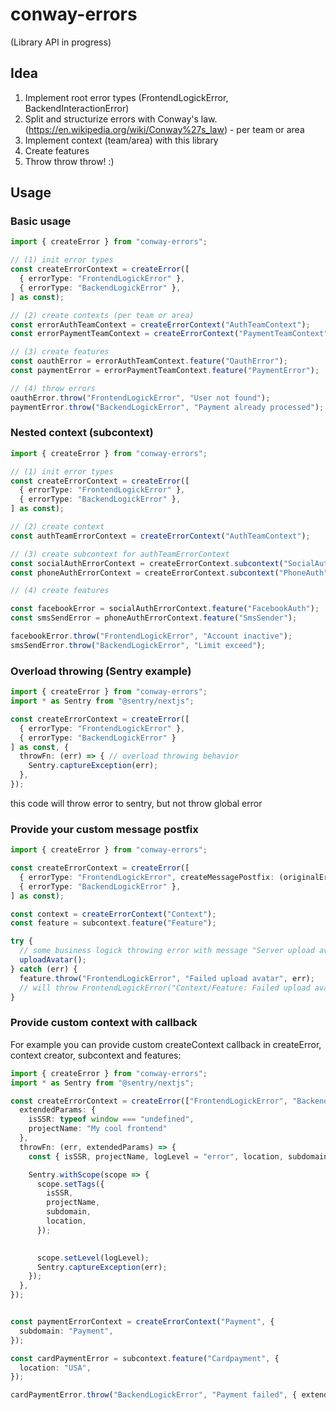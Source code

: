 # conway-errors

(Library API in progress)

## Idea

1. Implement root error types (FrontendLogickError, BackendInteractionError)
2. Split and structurize errors with Conway's law. (<https://en.wikipedia.org/wiki/Conway%27s_law>) - per team or area
3. Implement context (team/area) with this library
4. Create features
5. Throw throw throw! :)

## Usage

### Basic usage

```ts
import { createError } from "conway-errors"; 

// (1) init error types 
const createErrorContext = createError([
  { errorType: "FrontendLogickError" },
  { errorType: "BackendLogickError" },
] as const);

// (2) create contexts (per team or area)
const errorAuthTeamContext = createErrorContext("AuthTeamContext");
const errorPaymentTeamContext = createErrorContext("PaymentTeamContext");

// (3) create features
const oauthError = errorAuthTeamContext.feature("OauthError");
const paymentError = errorPaymentTeamContext.feature("PaymentError");

// (4) throw errors
oauthError.throw("FrontendLogickError", "User not found");
paymentError.throw("BackendLogickError", "Payment already processed"); // node.js:
```

### Nested context (subcontext)

```ts
import { createError } from "conway-errors"; 

// (1) init error types 
const createErrorContext = createError([
  { errorType: "FrontendLogickError" },
  { errorType: "BackendLogickError" },
] as const);

// (2) create context 
const authTeamErrorContext = createErrorContext("AuthTeamContext");

// (3) create subcontext for authTeamErrorContext
const socialAuthErrorContext = createErrorContext.subcontext("SocialAuth");
const phoneAuthErrorContext = createErrorContext.subcontext("PhoneAuth");

// (4) create features

const facebookError = socialAuthErrorContext.feature("FacebookAuth");
const smsSendError = phoneAuthErrorContext.feature("SmsSender");

facebookError.throw("FrontendLogickError", "Account inactive");
smsSendError.throw("BackendLogickError", "Limit exceed");
```

### Overload throwing (Sentry example)

```ts
import { createError } from "conway-errors"; 
import * as Sentry from "@sentry/nextjs";

const createErrorContext = createError([
  { errorType: "FrontendLogickError" },
  { errorType: "BackendLogickError" }
] as const, {
  throwFn: (err) => { // overload throwing behavior
    Sentry.captureException(err);
  },
});
```

this code will throw error to sentry, but not throw global error

### Provide your custom message postfix

```ts
import { createError } from "conway-errors"; 

const createErrorContext = createError([
  { errorType: "FrontendLogickError", createMessagePostfix: (originalError) => " >>> " + originalError?.message },
  { errorType: "BackendLogickError" },
] as const);

const context = createErrorContext("Context");
const feature = subcontext.feature("Feature");

try {
  // some business logick throwing error with message "Server upload avatar failed"
  uploadAvatar();
} catch (err) {
  feature.throw("FrontendLogickError", "Failed upload avatar", err);
  // will throw FrontendLogickError("Context/Feature: Failed upload avatar >>> Server upload avatar failed")
}
```

### Provide custom context with callback

For example you can provide custom createContext callback in createError, context creator, subcontext and features:

```ts
import { createError } from "conway-errors"; 
import * as Sentry from "@sentry/nextjs";

const createErrorContext = createError(["FrontendLogickError", "BackendLogickError"], {
  extendedParams: {
    isSSR: typeof window === "undefined",
    projectName: "My cool frontend"
  },
  throwFn: (err, extendedParams) => {
    const { isSSR, projectName, logLevel = "error", location, subdomain } = extendedParams;

    Sentry.withScope(scope => {
      scope.setTags({
        isSSR,
        projectName,
        subdomain,
        location,
      });
      

      scope.setLevel(logLevel);
      Sentry.captureException(err);
    });
  },
});


const paymentErrorContext = createErrorContext("Payment", {
  subdomain: "Payment",
});

const cardPaymentError = subcontext.feature("Cardpayment", {
  location: "USA",
});

cardPaymentError.throw("BackendLogickError", "Payment failed", { extendedParams: { logLevel: "fatal" } });
```
